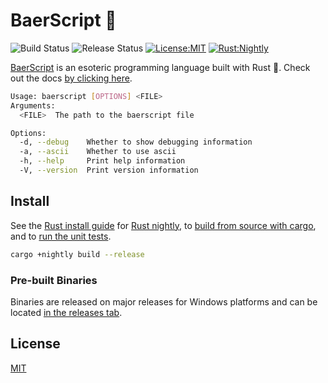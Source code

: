 # BaerScript 🐻

![Build Status](https://github.com/matteopolak/baerscript/actions/workflows/build.yml/badge.svg)
![Release Status](https://github.com/matteopolak/baerscript/actions/workflows/release.yml/badge.svg)
[![License:MIT](https://img.shields.io/badge/license-MIT-yellow.svg)](https://opensource.org/licenses/MIT)
[![Rust:Nightly](https://img.shields.io/badge/rust-nightly-blue.svg)](https://www.rust-lang.org/tools/install)

[BaerScript](https://github.com/matteopolak/baerscript) is an esoteric programming language built with Rust 🦀.
Check out the docs [by clicking here](DOCUMENTATION.md).

```bash
Usage: baerscript [OPTIONS] <FILE>
Arguments:
  <FILE>  The path to the baerscript file

Options:
  -d, --debug    Whether to show debugging information
  -a, --ascii    Whether to use ascii
  -h, --help     Print help information
  -V, --version  Print version information
```

## Install

See the [Rust install guide](https://www.rust-lang.org/tools/install) for [Rust nightly](https://doc.rust-lang.org/book/appendix-07-nightly-rust.html),
to [build from source with cargo](https://doc.rust-lang.org/cargo/commands/cargo-build.html), and to [run the unit tests](https://doc.rust-lang.org/cargo/commands/cargo-test.html).

```bash
cargo +nightly build --release
```

### Pre-built Binaries

Binaries are released on major releases for Windows platforms and can be located [in the releases tab](https://github.com/matteopolak/baerscript/releases).

## License

[MIT](./LICENSE)

